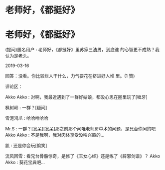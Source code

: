 # 老师好，《都挺好》

# 老师好，《都挺好》

(提问)匿名用户 : 老师好，《都挺好》里苏家三渣男，到底谁 的心智更不成熟？我认为是老头。

2019-03-16

回答：没看。你比较烂人干什么，力气要花在挤进好人堆 里。(1 赞)

评论区：

Akko Akko : 对啊，我最近遇到了一群好姑娘，都没心思在圈里玩了[呲牙]

枫树岭 : 一群？[疑问]

雪泥鸿爪 : 哈哈哈哈哈

Mr.S : 一群？[发呆][发呆]那之前那个问唯老师房中术的问题，是兄台你问的吧 Akko Akko : 不是我啊，我对肉体享受没啥兴趣的...

凯 : 还是你会玩[偷笑]

流风回雪 : 看兄台骨骼惊奇，是修了《玉女心经》还是练了《辟邪剑谱》？ Akko Akko : 葵花宝典吧...